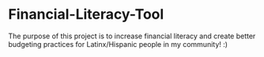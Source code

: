# Financial-Literacy-Tool
The purpose of this project is to increase financial literacy and create better budgeting practices for Latinx/Hispanic people in my community! :)
